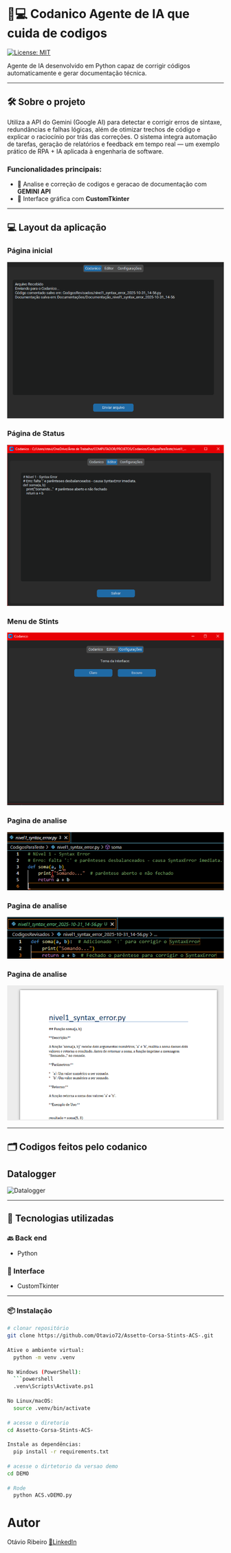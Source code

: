 # 🤖💻 Codanico Agente de IA que cuida de codigos

[![License: MIT](https://img.shields.io/badge/License-MIT-green.svg)]((https://github.com/Otavio72/Codanico/blob/main/LICENSE))

Agente de IA desenvolvido em Python capaz de corrigir códigos automaticamente e gerar documentação técnica.

---

## 🛠️ Sobre o projeto

Utiliza a API do Gemini (Google AI) para detectar e corrigir erros de sintaxe, redundâncias e falhas lógicas, além de otimizar trechos de código e explicar o raciocínio por trás das correções.
O sistema integra automação de tarefas, geração de relatórios e feedback em tempo real — um exemplo prático de RPA + IA aplicada à engenharia de software.


### Funcionalidades principais:

- 🤖 Analise e correção de codigos e geracao de documentação com **GEMINI API**
- 🌙 Interface gráfica com **CustomTkinter**
---

## 💻 Layout da aplicação

### Página inicial
![Página Inicial](assets/1.png)

### Página de Status
![Página de Status](assets/2.png)

### Menu de Stints
![Menu de Stints](assets/3.png)

### Pagina de analise
![Pagina de analise](assets/4.png)

### Pagina de analise
![Pagina de analise](assets/5.png)

### Pagina de analise
![Pagina de analise](assets/6.png)

---

## 🗂️ Codigos feitos pelo codanico

## Datalogger
![Datalogger](assets/gif3.gif)

---

## 🚀 Tecnologias utilizadas

### 🔙 Back end
- Python
  
### 🎨 Interface
- CustomTkinter
---

### 📦 Instalação

```bash
# clonar repositório
git clone https://github.com/Otavio72/Assetto-Corsa-Stints-ACS-.git

Ative o ambiente virtual:
  python -m venv .venv

No Windows (PowerShell):
  ```powershell
  .venv\Scripts\Activate.ps1

No Linux/macOS:
  source .venv/bin/activate

# acesse o diretorio
cd Assetto-Corsa-Stints-ACS-

Instale as dependências:
  pip install -r requirements.txt

# acesse o dirtetorio da versao demo
cd DEMO

# Rode
  python ACS.vDEMO.py

```

# Autor
Otávio Ribeiro
[🔗LinkedIn](https://www.linkedin.com/in/otávio-ribeiro-57a359197)
